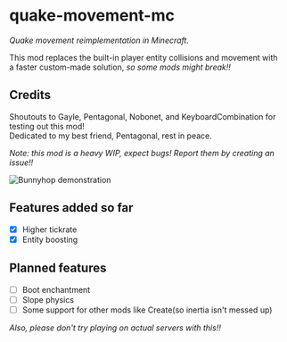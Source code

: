 # quake-movement-mc
*Quake movement reimplementation in Minecraft.*<br>

This mod replaces the built-in player entity collisions and movement with <Br>
a faster custom-made solution, *so some mods might break!!*

## Credits
Shoutouts to Gayle, Pentagonal, Nobonet, and KeyboardCombination for testing out this mod!<br>
Dedicated to my best friend, Pentagonal, rest in peace.<br>

*Note: this mod is a heavy WIP, expect bugs! Report them by creating an issue!!*

![Bunnyhop demonstration](assets/bhop.gif)

## Features added so far
- [x] Higher tickrate
- [x] Entity boosting

## Planned features
- [ ] Boot enchantment
- [ ] Slope physics
- [ ] Some support for other mods like Create(so inertia isn't messed up)

*Also, please don't try playing on actual servers with this!!*
